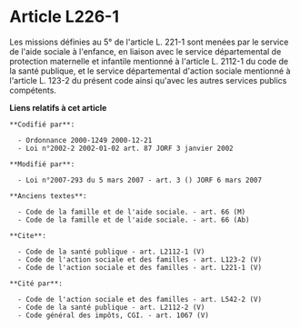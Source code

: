# Article L226-1

Les missions définies au 5° de l'article L. 221-1 sont menées par le service de l'aide sociale à l'enfance, en liaison avec
le service départemental de protection maternelle et infantile mentionné à l'article L. 2112-1 du code de la santé publique,
et le service départemental d'action sociale mentionné à l'article L. 123-2 du présent code ainsi qu'avec les autres services
publics compétents.

**Liens relatifs à cet article**

	**Codifié par**:

	  - Ordonnance 2000-1249 2000-12-21
	  - Loi n°2002-2 2002-01-02 art. 87 JORF 3 janvier 2002

	**Modifié par**:

	  - Loi n°2007-293 du 5 mars 2007 - art. 3 () JORF 6 mars 2007

	**Anciens textes**:

	  - Code de la famille et de l'aide sociale. - art. 66 (M)
	  - Code de la famille et de l'aide sociale. - art. 66 (Ab)

	**Cite**:

	  - Code de la santé publique - art. L2112-1 (V)
	  - Code de l'action sociale et des familles - art. L123-2 (V)
	  - Code de l'action sociale et des familles - art. L221-1 (V)

	**Cité par**:

	  - Code de l'action sociale et des familles - art. L542-2 (V)
	  - Code de la santé publique - art. L2112-2 (V)
	  - Code général des impôts, CGI. - art. 1067 (V)
